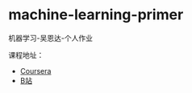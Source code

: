 # machine-learning-primer
机器学习-吴恩达-个人作业

课程地址：
- [Coursera](https://www.coursera.org/learn/machine-learning)
- [B站](https://www.bilibili.com/video/BV164411b7dx)
